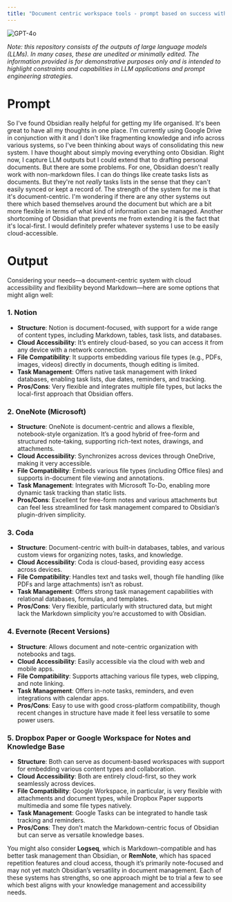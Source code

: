 ```yaml
---
title: "Document centric workspace tools - prompt based on success with Obsidian so far"
---
```

![GPT-4o](https://img.shields.io/badge/GPT--4o-3333FF?style=for-the-badge&logo=openai&logoColor=white)



*Note: this repository consists of the outputs of large language models (LLMs). In many cases, these are unedited or minimally edited. The information provided is for demonstrative purposes only and is intended to highlight constraints and capabilities in LLM applications and prompt engineering strategies.*


# Prompt

So I've found Obsidian really helpful for getting my life organised. It's been great to have all my thoughts in one place. I'm currently using Google Drive in conjunction with it and I don't like fragmenting knowledge and info across various systems, so I've been thinking about ways of consolidating this new system. I have thought about simply moving everything onto Obsidian. Right now, I capture LLM outputs but I could extend that to drafting personal documents. But there are some problems. For one, Obsidian doesn't really work with non-markdown files. I can do things like create tasks lists as documents. But they're not *really* tasks lists in the sense that they can't easily synced or kept a record of. The strength of the system for me is that it's document-centric. I'm wondering if there are any other systems out there which based themselves around the document but which are a bit more flexible in terms of what kind of information can be managed. Another shortcoming of Obsidian that prevents me from extending it is the fact that it's local-first. I would definitely prefer whatever systems I use to be easily cloud-accessible.

# Output

Considering your needs—a document-centric system with cloud accessibility and flexibility beyond Markdown—here are some options that might align well:

### 1. **Notion**
   - **Structure**: Notion is document-focused, with support for a wide range of content types, including Markdown, tables, task lists, and databases.
   - **Cloud Accessibility**: It’s entirely cloud-based, so you can access it from any device with a network connection.
   - **File Compatibility**: It supports embedding various file types (e.g., PDFs, images, videos) directly in documents, though editing is limited.
   - **Task Management**: Offers native task management with linked databases, enabling task lists, due dates, reminders, and tracking.
   - **Pros/Cons**: Very flexible and integrates multiple file types, but lacks the local-first approach that Obsidian offers.

### 2. **OneNote (Microsoft)**
   - **Structure**: OneNote is document-centric and allows a flexible, notebook-style organization. It’s a good hybrid of free-form and structured note-taking, supporting rich-text notes, drawings, and attachments.
   - **Cloud Accessibility**: Synchronizes across devices through OneDrive, making it very accessible.
   - **File Compatibility**: Embeds various file types (including Office files) and supports in-document file viewing and annotations.
   - **Task Management**: Integrates with Microsoft To-Do, enabling more dynamic task tracking than static lists.
   - **Pros/Cons**: Excellent for free-form notes and various attachments but can feel less streamlined for task management compared to Obsidian’s plugin-driven simplicity.

### 3. **Coda**
   - **Structure**: Document-centric with built-in databases, tables, and various custom views for organizing notes, tasks, and knowledge.
   - **Cloud Accessibility**: Coda is cloud-based, providing easy access across devices.
   - **File Compatibility**: Handles text and tasks well, though file handling (like PDFs and large attachments) isn’t as robust.
   - **Task Management**: Offers strong task management capabilities with relational databases, formulas, and templates.
   - **Pros/Cons**: Very flexible, particularly with structured data, but might lack the Markdown simplicity you’re accustomed to with Obsidian.

### 4. **Evernote (Recent Versions)**
   - **Structure**: Allows document and note-centric organization with notebooks and tags.
   - **Cloud Accessibility**: Easily accessible via the cloud with web and mobile apps.
   - **File Compatibility**: Supports attaching various file types, web clipping, and note linking.
   - **Task Management**: Offers in-note tasks, reminders, and even integrations with calendar apps.
   - **Pros/Cons**: Easy to use with good cross-platform compatibility, though recent changes in structure have made it feel less versatile to some power users.

### 5. **Dropbox Paper or Google Workspace for Notes and Knowledge Base**
   - **Structure**: Both can serve as document-based workspaces with support for embedding various content types and collaboration.
   - **Cloud Accessibility**: Both are entirely cloud-first, so they work seamlessly across devices.
   - **File Compatibility**: Google Workspace, in particular, is very flexible with attachments and document types, while Dropbox Paper supports multimedia and some file types natively.
   - **Task Management**: Google Tasks can be integrated to handle task tracking and reminders.
   - **Pros/Cons**: They don’t match the Markdown-centric focus of Obsidian but can serve as versatile knowledge bases.

You might also consider **Logseq**, which is Markdown-compatible and has better task management than Obsidian, or **RemNote**, which has spaced repetition features and cloud access, though it’s primarily note-focused and may not yet match Obsidian’s versatility in document management. Each of these systems has strengths, so one approach might be to trial a few to see which best aligns with your knowledge management and accessibility needs.